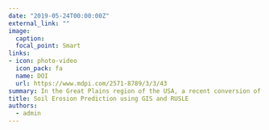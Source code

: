 ```yaml
---
date: "2019-05-24T00:00:00Z"
external_link: ""
image:
  caption: 
  focal_point: Smart
links:
- icon: photo-video
  icon_pack: fa
  name: DOI
  url: https://www.mdpi.com/2571-8789/3/3/43
summary: In the Great Plains region of the USA, a recent conversion of the grasslands to cropland impacting the soil erosion and hence the crop productivity. The GIS-Enabled Revised Universal Soil Loss Equation was used to estimate the soil erosion at the watershed scale in the present study. Soil erosion in the current study was predicted for the Big Sioux River watershed scale using the spatial data downloaded from the easily available online sources.  
title: Soil Erosion Prediction using GIS and RUSLE
authors: 
  - admin
---
```


